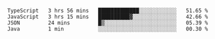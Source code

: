 <!--START_SECTION:waka-->

```text
TypeScript   3 hrs 56 mins   █████████████░░░░░░░░░░░░   51.65 %
JavaScript   3 hrs 15 mins   ██████████▓░░░░░░░░░░░░░░   42.66 %
JSON         24 mins         █▒░░░░░░░░░░░░░░░░░░░░░░░   05.39 %
Java         1 min           ░░░░░░░░░░░░░░░░░░░░░░░░░   00.30 %
```

<!--END_SECTION:waka-->


<!--
**Leorio21/Leorio21** is a ✨ _special_ ✨ repository because its `README.md` (this file) appears on your GitHub profile.

Here are some ideas to get you started:

- 🔭 I’m currently working on ...
- 🌱 I’m currently learning ...
- 👯 I’m looking to collaborate on ...
- 🤔 I’m looking for help with ...
- 💬 Ask me about ...
- 📫 How to reach me: ...
- 😄 Pronouns: ...
- ⚡ Fun fact: ...
-->
